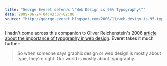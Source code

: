 ```yaml
---
title: "George Everet defends \"Web Design is 95% Typography\""
date: 2009-06-24T04:43:37+02:00
source: "http://george-everet.blogspot.com/2006/11/web-design-is-95-typography-no-really.html"
---
```


I hadn't come across this companion to Oliver Reichenstein's 2006 [article about the importance of typography in web design](http://informationarchitects.jp/the-web-is-all-about-typography-period/). Everet takes it much further:

> So when someone says graphic design or web design is mostly about type, they're right. Our world is mostly about typography.
